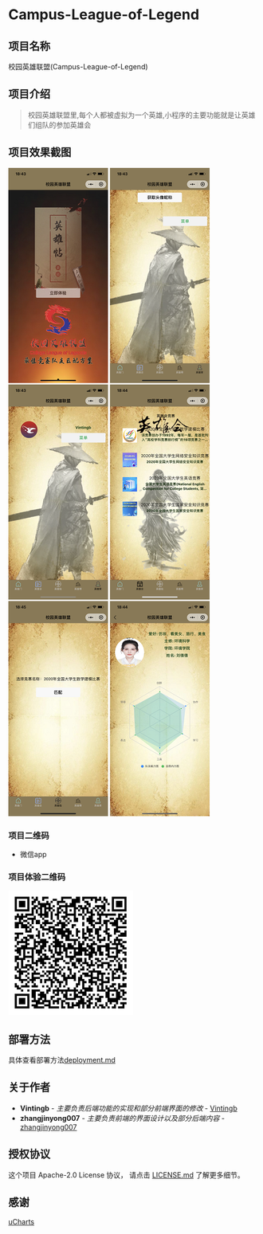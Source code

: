 <!--
 * @Date: 2020-11-13 18:37:57
 * @LastEditors: Vinting
 * @LastEditTime: 2020-11-13 20:14:38
-->
# Campus-League-of-Legend
## 项目名称
校园英雄联盟(Campus-League-of-Legend)
## 项目介绍
> 校园英雄联盟里,每个人都被虚拟为一个英雄,小程序的主要功能就是让英雄们组队的参加英雄会

## 项目效果截图
![](example/images/1.PNG)
![](example/images/2.PNG)
![](example/images/3.PNG)
![](example/images/4.PNG)
![](example/images/5.PNG)
![](example/images/6.PNG)


### 项目二维码

- 微信app

### 项目体验二维码
![](example/images/qrcode.PNG)
## 部署方法

具体查看部署方法[deployment.md](deployment)

## 关于作者

* **Vintingb** - *主要负责后端功能的实现和部分前端界面的修改* - [Vintingb](https://github.com/vintingb)
* **zhangjinyong007** - *主要负责前端的界面设计以及部分后端内容* - [zhangjinyong007](https://github.com/zhangjinyong007)

## 授权协议

这个项目 Apache-2.0 License 协议， 请点击 [LICENSE.md](LICENSE) 了解更多细节。

## 感谢
[uCharts](https://gitee.com/uCharts/uCharts)
